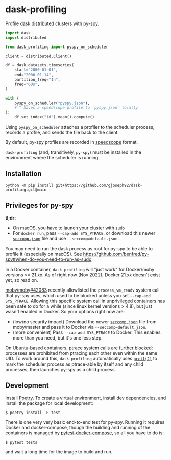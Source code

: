 # dask-profiling

Profile dask [distributed](https://github.com/dask/distributed) clusters with [py-spy](https://github.com/benfred/py-spy).

```python
import dask
import distributed

from dask_profiling import pyspy_on_scheduler

client = distributed.Client()

df = dask.datasets.timeseries(
    start="2000-01-01",
    end="2000-01-14",
    partition_freq="1h",
    freq="60s",
)

with (
    pyspy_on_scheduler("pyspy.json"),
    # ^ Saves a speedscope profile to `pyspy.json` locally
):
    df.set_index("id").mean().compute()
```

Using `pyspy_on_scheduler` attaches a profiler to the scheduler process, records a profile, and sends the file back to the client.

By default, py-spy profiles are recorded in [speedscope](https://www.speedscope.app/) format.

`dask-profiling` (and, transitively, `py-spy`) must be installed in the environment where the scheduler is running.

## Installation

```
python -m pip install git+https://github.com/gjoseph92/dask-profiling.git@main
```

## Privileges for py-spy

**tl;dr:**
* On macOS, you have to launch your cluster with `sudo`
* For `docker run`, pass `--cap-add SYS_PTRACE`, or download this newer [`seccomp.json`](https://github.com/moby/moby/blob/d39b075302c27f77b2de413697a5aacb034d8286/profiles/seccomp/default.json) file and use `--seccomp=default.json`.

You may need to run the dask process as root for py-spy to be able to profile it (especially on macOS). See https://github.com/benfred/py-spy#when-do-you-need-to-run-as-sudo.

In a Docker container, `dask-profiling` will "just work" for Docker/moby versions >= 21.xx. As of right now (Nov 2022), Docker 21.xx doesn't exist yet, so read on.

[moby/moby#42083](https://github.com/moby/moby/pull/42083/files) recently allowlisted the `process_vm_readv` system call that py-spy uses, which used to be blocked unless you set `--cap-add SYS_PTRACE`. Allowing this specific system call in unprivileged containers has been safe to do for a while (since linux kernel versions > 4.8), but just wasn't enabled in Docker. So your options right now are:
* (low/no security impact) Download the newer [`seccomp.json`](https://github.com/moby/moby/blob/d39b075302c27f77b2de413697a5aacb034d8286/profiles/seccomp/default.json) file from moby/master and pass it to Docker via `--seccomp=default.json`.
* (more convenient) Pass `--cap-add SYS_PTRACE` to Docker. This enables more than you need, but it's one less step.

On Ubuntu-based containers, ptrace system calls are [further blocked](https://www.kernel.org/doc/Documentation/admin-guide/LSM/Yama.rst): processes are prohibited from ptracing each other even within the same UID. To work around this, `dask-profiling` automatically uses [`prctl(2)`](https://man7.org/linux/man-pages/man2/prctl.2.html) to mark the scheduler process as ptrace-able by itself and any child processes, then launches py-spy as a child process.

## Development

Install [Poetry](https://python-poetry.org/docs/#installation). To create a virtual environment, install dev dependencies, and install the package for local development:

```
$ poetry install -E test
```

There is one very very basic end-to-end test for py-spy. Running it requires Docker and docker-compose, though the building and running of the containers is managed by [pytest-docker-compose](https://github.com/pytest-docker-compose/pytest-docker-compose), so all you have to do is:

```
$ pytest tests
```
and wait a long time for the image to build and run.
